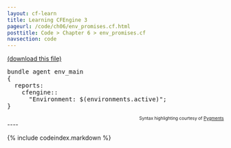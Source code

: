 ```yaml
---
layout: cf-learn
title: Learning CFEngine 3
pageurl: /code/ch06/env_promises.cf.html
posttitle: Code > Chapter 6 > env_promises.cf
navsection: code
---
```


[(download this file)](https://raw.github.com/zzamboni/cf-learn.info/master/src/ch06/env_promises.cf)

<div class="highlight"><pre><span class="k">bundle</span> <span class="k">agent</span> <span class="nf">env_main</span>
<span class="p">{</span>
  <span class="kd">reports</span><span class="p">:</span>
    <span class="nc">cfengine</span><span class="p">::</span>
      <span class="s">&quot;Environment: </span><span class="si">$(environments.active)</span><span class="s">&quot;</span><span class="p">;</span>
<span class="p">}</span>
</pre></div>

<div align="right"><font size="-2">Syntax highlighting courtesy of <a href="http://blog.zzamboni.org/cfengine3-lexer-for-pygments">Pygments</a></font></div>
----

{% include codeindex.markdown %}
